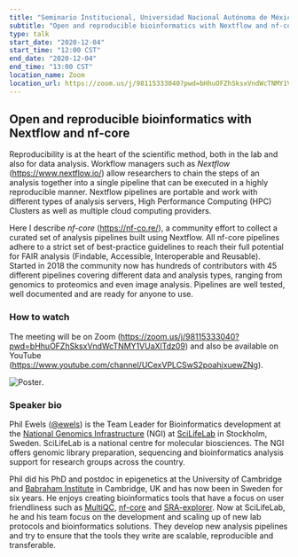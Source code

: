 ```yaml
---
title: "Seminario Institucional, Universidad Nacional Autónoma de México"
subtitle: "Open and reproducible bioinformatics with Nextflow and nf-core."
type: talk
start_date: "2020-12-04"
start_time: "12:00 CST"
end_date: "2020-12-04"
end_time: "13:00 CST"
location_name: Zoom
location_url: https://zoom.us/j/98115333040?pwd=bHhuOFZhSksxVndWcTNMY1VUaXlTdz09
---
```


## Open and reproducible bioinformatics with Nextflow and nf-core

Reproducibility is at the heart of the scientific method, both in the lab and also for data analysis.
Workflow managers such as _Nextflow_ (<https://www.nextflow.io/>) allow researchers to chain the steps
of an analysis together into a single pipeline that can be executed in a highly reproducible manner.
Nextflow pipelines are portable and work with different types of analysis servers,
High Performance Computing (HPC) Clusters as well as multiple cloud computing providers.

Here I describe _nf-core_ (<https://nf-co.re/>), a community effort to collect a curated set of analysis
pipelines built using Nextflow. All nf-core pipelines adhere to a strict set of best-practice guidelines
to reach their full potential for FAIR analysis (Findable, Accessible, Interoperable and Reusable).
Started in 2018 the community now has hundreds of contributors with 45 different pipelines covering
different data and analysis types, ranging from genomics to proteomics and even image analysis.
Pipelines are well tested, well documented and are ready for anyone to use.

### How to watch

The meeting will be on Zoom (<https://zoom.us/j/98115333040?pwd=bHhuOFZhSksxVndWcTNMY1VUaXlTdz09>)
and also be available on YouTube (<https://www.youtube.com/channel/UCexVPLCSwS2poahjxuewZNg>).

![Poster](/assets/markdown_assets/events/2020/ifc-mexico-seminar//SInstitucional_Phil_Ewels.jpg).

### Speaker bio

Phil Ewels ([@ewels](http://github.com/ewels/)) is the Team Leader for Bioinformatics development at the
[National Genomics Infrastructure](https://ngisweden.se) (NGI) at [SciLifeLab](https://www.scilifelab.se) in Stockholm, Sweden.
SciLifeLab is a national centre for molecular biosciences. The NGI offers genomic library preparation, sequencing and bioinformatics analysis support for research groups across the country.

Phil did his PhD and postdoc in epigenetics at the University of Cambridge and [Babraham Institute](https://babraham.ac.uk/) in Cambridge, UK and has now been in Sweden for six years.
He enjoys creating bioinformatics tools that have a focus on user friendliness such as [MultiQC](https://multiqc.info/), [nf-core](https://nf-co.re/) and [SRA-explorer](https://sra-explorer.info/).
Now at SciLifeLab, he and his team focus on the development and scaling up of new lab protocols and bioinformatics solutions.
They develop new analysis pipelines and try to ensure that the tools they write are scalable, reproducible and transferable.

